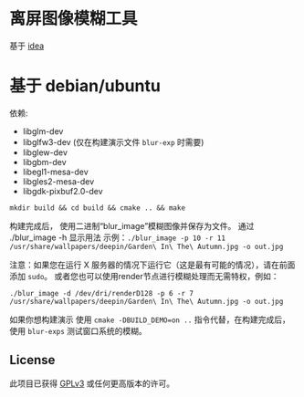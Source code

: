 离屏图像模糊工具
===

基于 [idea](http://rastergrid.com/blog/2010/09/efficient-gaussian-blur-with-linear-sampling/)

基于 debian/ubuntu
===
依赖:
+ libglm-dev
+ libglfw3-dev (仅在构建演示文件 `blur-exp` 时需要)
+ libglew-dev
+ libgbm-dev
+ libegl1-mesa-dev
+ libgles2-mesa-dev
+ libgdk-pixbuf2.0-dev

`mkdir build && cd build && cmake .. && make`

构建完成后，
使用二进制“blur_image”模糊图像并保存为文件。 通过 ./blur_image -h 显示用法
   示例：`./blur_image -p 10 -r 11 /usr/share/wallpapers/deepin/Garden\ In\ The\ Autumn.jpg -o out.jpg `

注意：如果您在运行 X 服务器的情况下运行它（这是最有可能的情况），请在前面添加 `sudo`。
或者您也可以使用render节点进行模糊处理而无需特权，例如：
```
./blur_image -d /dev/dri/renderD128 -p 6 -r 7 /usr/share/wallpapers/deepin/Garden\ In\ The\ Autumn.jpg -o out.jpg 
```

如果你想构建演示
使用 `cmake -DBUILD_DEMO=on ..` 指令代替，在构建完成后，
使用 `blur-exps` 测试窗口系统的模糊。


## License

此项目已获得 [GPLv3](LICENSE) 或任何更高版本的许可。

